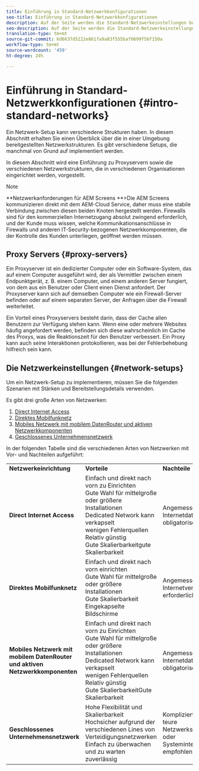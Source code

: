 ```yaml
---
title: Einführung in Standard-Netzwerkkonfigurationen
seo-title: Einführung in Standard-Netzwerkkonfigurationen
description: Auf der Seite werden die Standard-Netzwerkeinstellungen beschrieben.
seo-description: Auf der Seite werden die Standard-Netzwerkeinstellungen beschrieben.
translation-type: tm+mt
source-git-commit: 6d6637d5222e861fa9a83f555baf0699f56f150a
workflow-type: tm+mt
source-wordcount: '459'
ht-degree: 24%

---
```



# Einführung in Standard-Netzwerkkonfigurationen {#intro-standard-networks}

Ein Netzwerk-Setup kann verschiedene Strukturen haben. In diesem Abschnitt erhalten Sie einen Überblick über die in einer Umgebung bereitgestellten Netzwerkstrukturen. Es gibt verschiedene Setups, die manchmal von Grund auf implementiert werden.

In diesem Abschnitt wird eine Einführung zu Proxyservern sowie die verschiedenen Netzwerkstrukturen, die in verschiedenen Organisationen eingerichtet werden, vorgestellt.

>[!NOTE]
>**Netzwerkanforderungen für AEM Screens **>Die AEM Screens kommunizieren direkt mit dem AEM-Cloud Service, daher muss eine stabile Verbindung zwischen diesen beiden Knoten hergestellt werden. Firewalls sind für den kommerziellen Internetzugang absolut zwingend erforderlich, und der Kunde muss wissen, welche Kommunikationsanschlüsse in Firewalls und anderen IT-Security-bezogenen Netzwerkkomponenten, die der Kontrolle des Kunden unterliegen, geöffnet werden müssen.

## Proxy Servers {#proxy-servers}

Ein Proxyserver ist ein dedizierter Computer oder ein Software-System, das auf einem Computer ausgeführt wird, der als Vermittler zwischen einem Endpunktgerät, z. B. einem Computer, und einem anderen Server fungiert, von dem aus ein Benutzer oder Client einen Dienst anfordert. Der Proxyserver kann sich auf demselben Computer wie ein Firewall-Server befinden oder auf einem separaten Server, der Anfragen über die Firewall weiterleitet.

Ein Vorteil eines Proxyservers besteht darin, dass der Cache allen Benutzern zur Verfügung stehen kann. Wenn eine oder mehrere Websites häufig angefordert werden, befinden sich diese wahrscheinlich im Cache des Proxys, was die Reaktionszeit für den Benutzer verbessert. Ein Proxy kann auch seine Interaktionen protokollieren, was bei der Fehlerbehebung hilfreich sein kann.

## Die Netzwerkeinstellungen {#network-setups}

Um ein Netzwerk-Setup zu implementieren, müssen Sie die folgenden Szenarien mit Stärken und Bereitstellungsdetails verwenden.

Es gibt drei große Arten von Netzwerken:

1. [Direct Internet Access](/help/using/direct-internet-access.md)
1. [Direktes Mobilfunknetz](/help/using/mobile-network-setup.md)
1. [Mobiles Netzwerk mit mobilem DatenRouter und aktiven Netzwerkkomponenten](/help/using/mobile-network-setup-router.md)
1. [Geschlossenes Unternehmensnetzwerk](/help/using/enclosed-corporate-network.md)

In der folgenden Tabelle sind die verschiedenen Arten von Netzwerken mit Vor- und Nachteilen aufgeführt:

<table>
 <tbody>
  <tr>
   <td><strong>Netzwerkeinrichtung</strong></td>
   <td><strong>Vorteile</strong></td>
   <td><strong>Nachteile</strong></td>
  </tr>
  <tr>
   <td><strong>Direct Internet Access</strong></td>
   <td>Einfach und direkt nach vorn zu Einrichten<br>Gute Wahl für mittelgroße oder größere Installationen<br>Dedicated Network kann verkapselt<br>wenigen Fehlerquellen<br>Relativ günstig<br>Gute Skalierbarkeitgute Skalierbarkeit</td>
   <td>Angemessener Internetdatenplan obligatorisch</td>
  </tr>
    <tr>
   <td><strong>Direktes Mobilfunknetz</strong></td>
   <td>Einfach und direkt nach vorn einrichten<br>Gute Wahl für mittelgroße oder größere Installationen<br>Gute Skalierbarkeit<br>Eingekapselte Bildschirme
</td>
   <td>Angemessene Internetverbindung erforderlich</td>
  </tr>
    <tr>
<tr>
   <td><strong>Mobiles Netzwerk mit mobilem DatenRouter und aktiven Netzwerkkomponenten</strong></td>
   <td>Einfach und direkt nach vorn zu Einrichten<br>Gute Wahl für mittelgroße oder größere Installationen<br>Dedicated Network kann verkapselt<br>wenigen Fehlerquellen<br>Relativ günstig<br>Gute SkalierbarkeitGute Skalierbarkeit</br></td>
   <td>Angemessener Internetdatenplan obligatorisch</td>
  </tr>
    <tr>

<td><strong>Geschlossenes Unternehmensnetzwerk</strong></td>
   <td>Hohe Flexibilität und Skalierbarkeit<br>Hochsicher aufgrund der verschiedenen Lines von<br>Verteidigungsnetzwerken<br>Einfach zu überwachen und zu warten<br>zuverlässig</td>
   <td>Komplizierte und teure<br>Netzwerkspezialisten oder Systemintegrator empfohlen</td>
  </tr>
  </tr>
 </tbody>
</table>


